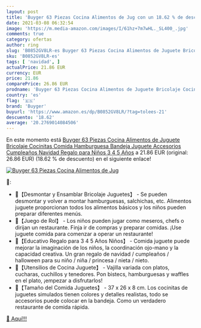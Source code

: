 ```yaml
---
layout: post
title: 'Buyger 63 Piezas Cocina Alimentos de Jug con un 18.62 % de descuento'
date: 2021-03-08 06:32:54
image: 'https://m.media-amazon.com/images/I/61hz+7m7wHL._SL400_.jpg'
comments: true
category: ofertas
author: ring
slug: 'B0852GV8LR-es Buyger 63 Piezas Cocina Alimentos de Juguete Bricolaje...'
sku: 'B0852GV8LR-es'
tags: [ 'navidad', ]
actualPrice: 21.86 EUR
currency: EUR
price: 21.86
comparePrice: 26.86 EUR
prodname: 'Buyger 63 Piezas Cocina Alimentos de Juguete Bricolaje Cocinitas Comida Hamburguesa Bandeja Juguete Accesorios Cumpleaños Navidad Regalo para Niños 3 4 5 Años'
country: 'es'
flag: '🇪🇸'
brand: 'Buyger'
buyurl: 'https://www.amazon.es/dp/B0852GV8LR/?tag=tolees-21'
descuento: '18.62'
average: '20.2769014084506'
---
```


En este momento está [Buyger 63 Piezas Cocina Alimentos de Juguete Bricolaje Cocinitas Comida Hamburguesa Bandeja Juguete Accesorios Cumpleaños Navidad Regalo para Niños 3 4 5 Años](https://www.amazon.es/dp/B0852GV8LR/?tag=tolees-21) a 21.86 EUR (original: 26.86 EUR) (18.62 %  de descuento) en el siguiente enlace!

[![Buyger 63 Piezas Cocina Alimentos de Jug](https://m.media-amazon.com/images/I/61hz+7m7wHL._SL400_.jpg)](https://www.amazon.es/dp/B0852GV8LR/?tag=tolees-21)

🔎:

- 🍟【Desmontar y Ensamblar Bricolaje Juguetes】 - Se pueden desmontar y volver a montar hamburguesas, salchichas, etc. Alimentos juguete proporcionan todos los alimentos básicos y los niños pueden preparar diferentes menús.
- 🍟【Juego de Rol】 - Los niños pueden jugar como meseros, chefs o dirijan un restaurante. Finja ir de compras y preparar comidas. ¡Use juguete comida para comenzar a operar un restaurante!
- 🍟【Educativo Regalo para 3 4 5 Años Niños】 - Comida juguete puede mejorar la imaginación de los niños, la coordinación ojo-mano y la capacidad creativa. Un gran regalo de navidad / cumpleaños / halloween para su niño / niña / princesa / nieta / nieto.
- 🍟【Utensilios de Cocina Juguete】 - Vajilla variada con platos, cucharas, cuchillos y tenedores. Pon bistecs, hamburguesas y waffles en el plato, ¡empezar a disfrutarlos!
- 🍟【Tamaño del Comida Juguetes】 - 37 x 26 x 8 cm. Los cocinitas de juguetes simulados tienen colores y detalles realistas, todo se accesorios puede colocar en la bandeja. Como un verdadero restaurante de comida rápida.

[🛒 Aquí!!!](https://www.amazon.es/dp/B0852GV8LR/?tag=tolees-21)
